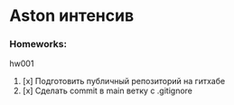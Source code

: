 # Aston интенсив

### Homeworks:
hw001
1) [x] Подготовить публичный репозиторий на гитхабе
2) [x] Сделать commit в main ветку с .gitignore
